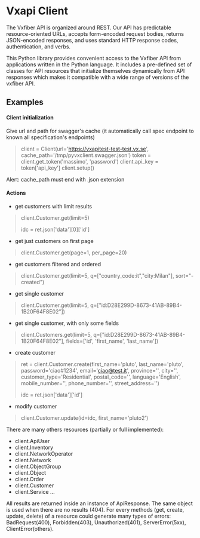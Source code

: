 # Vxapi Client
The Vxfiber API is organized around REST. Our API has predictable resource-oriented URLs, accepts form-encoded request bodies, returns JSON-encoded responses, and uses standard HTTP response codes, authentication, and verbs.

This Python library provides convenient access to the Vxfiber API from applications written in the Python language. It includes a pre-defined set of classes for API resources that initialize themselves dynamically from API responses which makes it compatible with a wide range of versions of the vxfiber API.

## Examples

#### Client initialization
Give url and path for swagger's cache (it automatically call spec endpoint to known all specification's endpoints)
> client = Client(url='https://vxapitest-test-test.vx.se', cache_path='/tmp/pyvxclient.swagger.json')
> token = client.get_token('massimo', 'password')
> client.api_key = token['api_key']
> client.setup()

Alert: cache_path must end with .json extension

#### Actions

- get customers with limit results
> client.Customer.get(limit=5)
>
> idc = ret.json['data'][0]['id']

- get just customers on first page
> client.Customer.get(page=1, per_page=20)
- get customers filtered and ordered
> client.Customer.get(limit=5, q=["country_code:it","city:Milan"], sort="-created")

- get single customer
> client.Customer.get(limit=5, q=["id:D28E299D-8673-41AB-89B4-1B20F64F8E02"])

- get single customer, with only some fields
> client.Customers.get(limit=5, q=["id:D28E299D-8673-41AB-89B4-1B20F64F8E02"], fields=['id', 'first_name', 'last_name'])

- create customer
> ret = client.Customer.create(first_name='pluto',
                          last_name='pluto',
                          password='ciao#1234',
                          email='ciao@test.it',
                          province='',
                          city='',
                          customer_type='Residential',
                          postal_code='',
                          language='English',
                          mobile_number='',
                          phone_number='',
                          street_address='')
>
> idc = ret.json['data']['id']

- modify customer
> client.Customer.update(id=idc, first_name='pluto2')

There are many others resources (partially or full implemented):

- client.ApiUser
- client.Inventory
- client.NetworkOperator
- client.Network
- client.ObjectGroup
- client.Object
- client.Order
- client.Customer
- client.Service
...

All results are returned inside an instance of ApiResponse. The same object is used when there are no results (404).
For every methods (get, create, update, delete) of a resource could generate many types of errors: BadRequest(400), Forbidden(403), Unauthorized(401), ServerError(5xx), ClientError(others).
